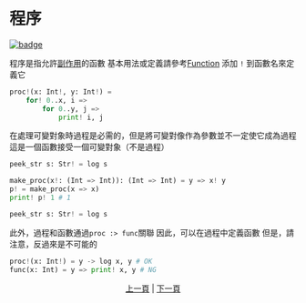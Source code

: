 # 程序

[![badge](https://img.shields.io/endpoint.svg?url=https%3A%2F%2Fgezf7g7pd5.execute-api.ap-northeast-1.amazonaws.com%2Fdefault%2Fsource_up_to_date%3Fowner%3Derg-lang%26repos%3Derg%26ref%3Dmain%26path%3Ddoc/EN/syntax/08_procedure.md%26commit_hash%3D96b113c47ec6ca7ad91a6b486d55758de00d557d)](https://gezf7g7pd5.execute-api.ap-northeast-1.amazonaws.com/default/source_up_to_date?owner=erg-lang&repos=erg&ref=main&path=doc/EN/syntax/08_procedure.md&commit_hash=96b113c47ec6ca7ad91a6b486d55758de00d557d)

程序是指允許[副作用](./07_side_effect.md)的函數
基本用法或定義請參考[Function](./04_function.md)
添加 `!` 到函數名來定義它

```python
proc!(x: Int!, y: Int!) =
    for! 0..x, i =>
        for 0..y, j =>
            print! i, j
```

在處理可變對象時過程是必需的，但是將可變對像作為參數並不一定使它成為過程
這是一個函數接受一個可變對象（不是過程）

```python
peek_str s: Str! = log s

make_proc(x!: (Int => Int)): (Int => Int) = y => x! y
p! = make_proc(x => x)
print! p! 1 # 1
```

```python
peek_str s: Str! = log s
```
此外，過程和函數通過`proc :> func`關聯
因此，可以在過程中定義函數
但是，請注意，反過來是不可能的

```python
proc!(x: Int!) = y -> log x, y # OK
func(x: Int) = y => print! x, y # NG
```

<p align='center'>
    <a href='./07_side_effect.md'>上一頁</a> | <a href='./09_builtin_procs.md'>下一頁</a>
</p>
